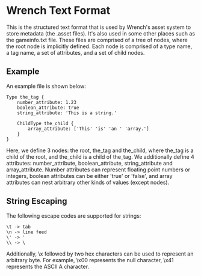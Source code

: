 # Wrench Text Format

This is the structured text format that is used by Wrench's asset system to store metadata (the .asset files). It's also used in some other places such as the gameinfo.txt file. These files are comprised of a tree of nodes, where the root node is implicitly defined. Each node is comprised of a type name, a tag name, a set of attributes, and a set of child nodes.

## Example

An example file is shown below:

	Type the_tag {
		number_attribute: 1.23
		boolean_attribute: true
		string_attribute: 'This is a string.'
		
		ChildType the_child {
			array_attribute: ['This' 'is' 'an ' 'array.']
		}
	}

Here, we define 3 nodes: the root, the_tag and the_child, where the_tag is a child of the root, and the_child is a child of the_tag. We additionally define 4 attributes: number_attribute, boolean_attribute, string_attribute and array_attribute. Number attributes can represent floating point numbers or integers, boolean attributes can be either 'true' or 'false', and array attributes can nest arbitrary other kinds of values (except nodes).

## String Escaping

The following escape codes are supported for strings:

	\t -> tab
	\n -> line feed
	\' -> '
	\\ -> \

Additionally, \\x followed by two hex characters can be used to represent an arbitrary byte. For example, \\x00 represents the null character, \\x41 represents the ASCII A character.
